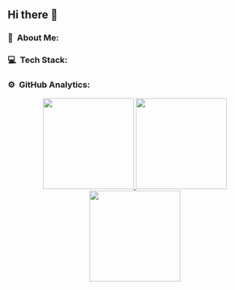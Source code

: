 ## Hi there 👋

<!--
**LRC25/LRC25** is a ✨ _special_ ✨ repository because its `README.md` (this file) appears on your GitHub profile.

Here are some ideas to get you started:

- 🔭 I’m currently working on ...
- 🌱 I’m currently learning ...
- 👯 I’m looking to collaborate on ...
- 🤔 I’m looking for help with ...
- 💬 Ask me about ...
- 📫 How to reach me: ...
- 😄 Pronouns: ...
- ⚡ Fun fact: ...
-->

### 💫 &nbsp;About Me:

### 💻 &nbsp;Tech Stack:

### ⚙️ &nbsp;GitHub Analytics:

<p align="center">
<a href="https://github.com/LRC25">
  <img height="180em" src="https://github-readme-stats-eight-theta.vercel.app/api?username=LRC25&show_icons=true&theme=tokyonight&include_all_commits=true&count_private=true"/>
  <img height="180em" src="https://github-readme-streak-stats.herokuapp.com/?user=LRC25&theme=tokyonight&hide_border=false"/>
  <img height="180em" src="https://github-readme-stats-eight-theta.vercel.app/api/top-langs/?username=LRC25layout=compact&langs_count=6&theme=tokyonight"/>
</a>
</p>
